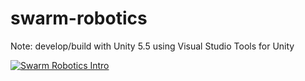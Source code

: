 # swarm-robotics

Note: develop/build with Unity 5.5 using Visual Studio Tools for Unity

[![Swarm Robotics Intro](http://img.youtube.com/vi/bD7r8Qde1J4/0.jpg)](https://youtu.be/bD7r8Qde1J4)
